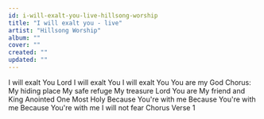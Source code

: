 ```yaml
---
id: i-will-exalt-you-live-hillsong-worship
title: "I will exalt you - live"
artist: "Hillsong Worship"
album: ""
cover: ""
created: ""
updated: ""
---
```


I will exalt You Lord
I will exalt You
I will exalt You
You are my God
Chorus:
My hiding place My safe refuge
My treasure Lord You are
My friend and King Anointed One
Most Holy
Because You're with me
Because You're with me
Because You're with me
I will not fear
Chorus
Verse 1